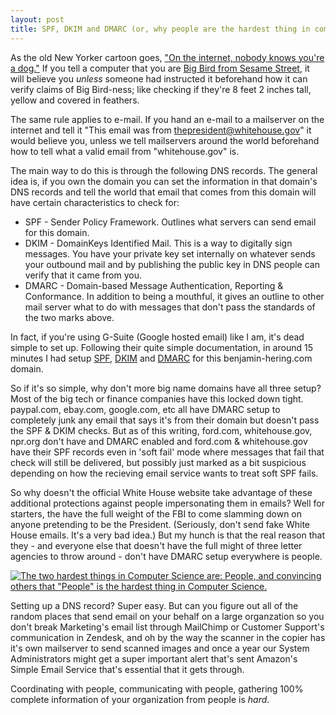 ```yaml
---
layout: post
title: SPF, DKIM and DMARC (or, why people are the hardest thing in computer science)
---
```

As the old New Yorker cartoon goes, ["On the internet, nobody knows you're a dog."](https://en.wikipedia.org/wiki/On_the_Internet,_nobody_knows_you%27re_a_dog) If you tell a computer that you are [Big Bird from Sesame Street](https://en.wikipedia.org/wiki/Big_Bird), it will believe you *unless* someone had instructed it beforehand how it can verify claims of Big Bird-ness; like checking if they're 8 feet 2 inches tall, yellow and covered in feathers.

The same rule applies to e-mail. If you hand an e-mail to a mailserver on the internet and tell it "This email was from thepresident@whitehouse.gov" it would believe you, unless we tell mailservers around the world beforehand how to tell what a valid email from "whitehouse.gov" is. 

The main way to do this is through the following DNS records. The general idea is, if you own the domain you can set the information in that domain's DNS records and tell the world that email that comes from this domain will have certain characteristics to check for:

* SPF - Sender Policy Framework. Outlines what servers can send email for this domain.
* DKIM - DomainKeys Identified Mail. This is a way to digitally sign messages. You have your private key set internally on whatever sends your outbound mail and by publishing the public key in DNS people can verify that it came from you.
* DMARC - Domain-based Message Authentication, Reporting & Conformance. In addition to being a mouthful, it gives an outline to other mail server what to do with messages that don't pass the standards of the two marks above.

In fact, if you're using G-Suite (Google hosted email) like I am, it's dead simple to set up. Following their quite simple documentation, in around 15 minutes I had setup [SPF](https://support.google.com/a/answer/33786?hl=en&ref_topic=2759192&visit_id=1-636320706039003987-1662906503&rd=1), [DKIM](https://support.google.com/a/answer/174124?hl=en&ref_topic=2752442&visit_id=1-636320706039003987-1662906503&rd=1) and [DMARC](https://support.google.com/a/answer/2466563?hl=en&ref_topic=2759254) for this benjamin-hering.com domain.

So if it's so simple, why don't more big name domains have all three setup? Most of the big tech or finance companies have this locked down tight. paypal.com, ebay.com, google.com, etc all have DMARC setup to completely junk any email that says it's from their domain but doesn't pass the SPF & DKIM checks. But as of this writing, ford.com, whitehouse.gov, npr.org don't have and DMARC enabled and ford.com & whitehouse.gov have their SPF records even in 'soft fail' mode where messages that fail that check will still be delivered, but possibly just marked as a bit suspicious depending on how the recieving email service wants to treat soft SPF fails. 

So why doesn't the official White House website take advantage of these additional protections against people impersonating them in emails? Well for starters, the have the full weight of the FBI to come slamming down on anyone pretending to be the President. (Seriously, don't send fake White House emails. It's a very bad idea.) But my hunch is that the real reason that they - and everyone else that doesn't have the full might of three letter agencies to throw around - don't have DMARC setup everywhere is people.

[![The two hardest things in Computer Science are: People, and convincing others that "People" is the hardest thing in Computer Science.](https://benjamin-hering.com/images/hardest-thing-is-people.png)](https://twitter.com/listrophy/status/876129823130869760)

Setting up a DNS record? Super easy. But can you figure out all of the random places that send email on your behalf on a large organzation so you don't break Marketing's email list through MailChimp or Customer Support's communication in Zendesk, and oh by the way the scanner in the copier has it's own mailserver to send scanned images and once a year our System Administrators might get a super important alert that's sent Amazon's Simple Email Service that's essential that it gets through.

Coordinating with people, communicating with people, gathering 100% complete information of your organization from people is *hard*. 
